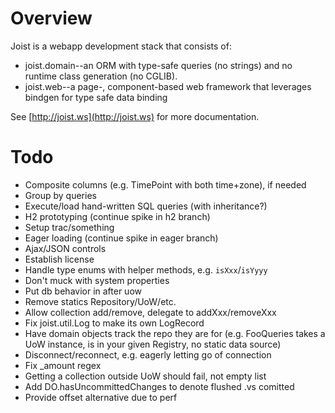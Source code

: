 
Overview
========

Joist is a webapp development stack that consists of:

* joist.domain--an ORM with type-safe queries (no strings) and no runtime class generation (no CGLIB).
* joist.web--a page-, component-based web framework that leverages bindgen for type safe data binding

See [http://joist.ws](http://joist.ws) for more documentation.

Todo
====

* Composite columns (e.g. TimePoint with both time+zone), if needed
* Group by queries
* Execute/load hand-written SQL queries (with inheritance?)
* H2 prototyping (continue spike in h2 branch)
* Setup trac/something
* Eager loading (continue spike in eager branch)
* Ajax/JSON controls
* Establish license
* Handle type enums with helper methods, e.g. `isXxx`/`isYyyy`
* Don't muck with system properties
* Put db behavior in after uow
* Remove statics Repository/UoW/etc.
* Allow collection add/remove, delegate to addXxx/removeXxx
* Fix joist.util.Log to make its own LogRecord
* Have domain objects track the repo they are for (e.g. FooQueries takes a UoW instance, is in your given Registry, no static data source)
* Disconnect/reconnect, e.g. eagerly letting go of connection
* Fix _amount regex
* Getting a collection outside UoW should fail, not empty list
* Add DO.hasUncommittedChanges to denote flushed .vs comitted
* Provide offset alternative due to perf

